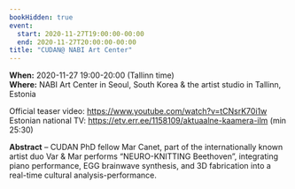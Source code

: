```yaml
---
bookHidden: true
event:
  start: 2020-11-27T19:00:00-00:00
  end: 2020-11-27T20:00:00-00:00
title: "CUDAN@ NABI Art Center"
---
```


**When:** 2020-11-27 19:00-20:00 (Tallinn time)  
**Where:** NABI Art Center in Seoul, South Korea & the artist studio in Tallinn, Estonia   

Official teaser video: <https://www.youtube.com/watch?v=tCNsrK70i1w>  
Estonian national TV: <https://etv.err.ee/1158109/aktuaalne-kaamera-ilm> (min 25:30)  

<!--more-->
**Abstract** – CUDAN PhD fellow Mar Canet, part of the internationally known artist duo Var & Mar performs “NEURO-KNITTING Beethoven”, integrating piano performance, EGG brainwave synthesis, and 3D fabrication into a real-time cultural analysis-performance.

